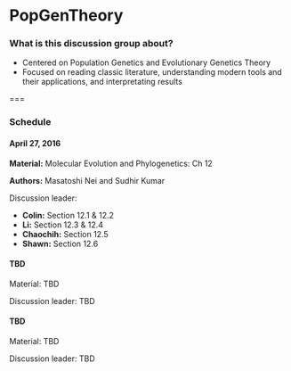 # PopGenTheory

### What is this discussion group about?
 - Centered on Population Genetics and Evolutionary Genetics Theory
 - Focused on reading classic literature, understanding modern tools and their applications, and interpretating results

===

### Schedule

#### April 27, 2016

**Material:** Molecular Evolution and Phylogenetics: Ch 12 

**Authors:** Masatoshi Nei and Sudhir Kumar

Discussion leader: 
- **Colin:** Section 12.1 & 12.2
- **Li:** Section 12.3 & 12.4
- **Chaochih:** Section 12.5
- **Shawn:** Section 12.6

#### TBD

Material: TBD

Discussion leader: TBD

#### TBD

Material: TBD

Discussion leader: TBD 
